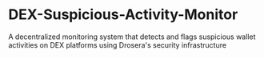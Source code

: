 # DEX-Suspicious-Activity-Monitor
A decentralized monitoring system that detects and flags suspicious wallet activities on DEX platforms using Drosera's security infrastructure
